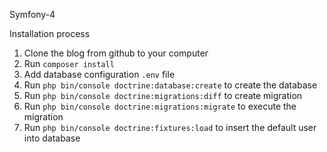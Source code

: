 Symfony-4

 Installation process
 
 1. Clone the blog from github to your computer
 2. Run `composer install`
 3. Add database configuration `.env` file
 4. Run `php bin/console doctrine:database:create` to create the database
 5. Run `php bin/console doctrine:migrations:diff` to create migration
 6. Run `php bin/console doctrine:migrations:migrate` to execute the migration
 7. Run `php bin/console doctrine:fixtures:load` to insert the default user into database
